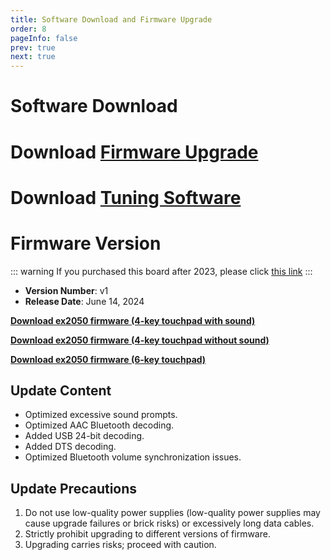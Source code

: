 ```yaml
---
title: Software Download and Firmware Upgrade
order: 8
pageInfo: false
prev: true
next: true
---
```


# Software Download

# Download [Firmware Upgrade](https://likeyou156156.online:9000/lky/tools/MV_Assisant_Tools_2021_V3.0.9T(2023.05.29).exe)
# Download [Tuning Software](https://likeyou156156.online:9000/lky/tools/ACPWorkbench_24bit.exe)

# Firmware Version
::: warning
If you purchased this board after 2023, please click [this link](/firmware/)
:::

- **Version Number**: v1
- **Release Date**: June 14, 2024

**[Download ex2050 firmware (4-key touchpad with sound)](https://likeyou156156.online:9000/lky/EX/EX2050/bin/2050S.mva)**

**[Download ex2050 firmware (4-key touchpad without sound)](https://likeyou156156.online:9000/lky/EX/EX2050/bin/2050S无提示音.mva)**

**[Download ex2050 firmware (6-key touchpad)](https://likeyou156156.online:9000/lky/EX/EX2050/bin/EX202-2050.mva)**


## Update Content
- Optimized excessive sound prompts.
- Optimized AAC Bluetooth decoding.
- Added USB 24-bit decoding.
- Added DTS decoding.
- Optimized Bluetooth volume synchronization issues.

## Update Precautions
1. Do not use low-quality power supplies (low-quality power supplies may cause upgrade failures or brick risks) or excessively long data cables.
2. Strictly prohibit upgrading to different versions of firmware.
3. Upgrading carries risks; proceed with caution.
